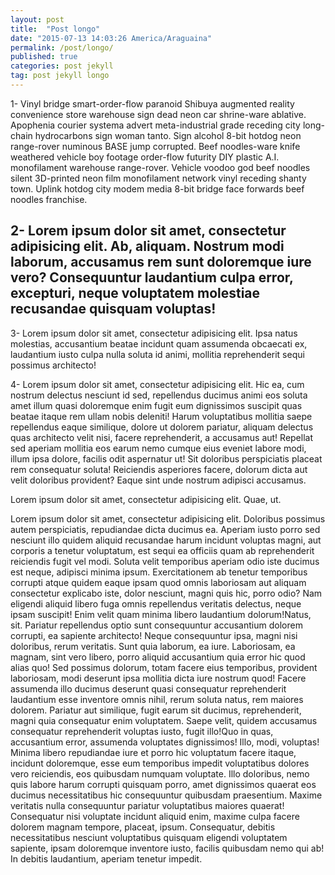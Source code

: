 ```yaml
---
layout: post
title:  "Post longo"
date: "2015-07-13 14:03:26 America/Araguaina"
permalink: /post/longo/
published: true
categories: post jekyll
tag: post jekyll longo
---
```


1- Vinyl bridge smart-order-flow paranoid Shibuya augmented reality convenience store warehouse sign dead neon car shrine-ware ablative. Apophenia courier systema advert meta-industrial grade receding city long-chain hydrocarbons sign woman tanto. Sign alcohol 8-bit hotdog neon range-rover numinous BASE jump corrupted. Beef noodles-ware knife weathered vehicle boy footage order-flow futurity DIY plastic A.I. monofilament warehouse range-rover. Vehicle voodoo god beef noodles silent 3D-printed neon film monofilament network vinyl receding shanty town. Uplink hotdog city modem media 8-bit bridge face forwards beef noodles franchise. 


## 2- Lorem ipsum dolor sit amet, consectetur adipisicing elit. Ab, aliquam. Nostrum modi laborum, accusamus rem sunt doloremque iure vero? Consequuntur laudantium culpa error, excepturi, neque voluptatem molestiae recusandae quisquam voluptas!

<!--more-->

3- Lorem ipsum dolor sit amet, consectetur adipisicing elit. Ipsa natus molestias, accusantium beatae incidunt quam assumenda obcaecati ex, laudantium iusto culpa nulla soluta id animi, mollitia reprehenderit sequi possimus architecto!

4- Lorem ipsum dolor sit amet, consectetur adipisicing elit. Hic ea, cum nostrum delectus nesciunt id sed, repellendus ducimus animi eos soluta amet illum quasi doloremque enim fugit eum dignissimos suscipit quas beatae itaque rem ullam nobis deleniti! Harum voluptatibus mollitia saepe repellendus eaque similique, dolore ut dolorem pariatur, aliquam delectus quas architecto velit nisi, facere reprehenderit, a accusamus aut! Repellat sed aperiam mollitia eos earum nemo cumque eius eveniet labore modi, illum ipsa dolore, facilis odit aspernatur ut! Sit doloribus perspiciatis placeat rem consequatur soluta! Reiciendis asperiores facere, dolorum dicta aut velit doloribus provident? Eaque sint unde nostrum adipisci accusamus.

Lorem ipsum dolor sit amet, consectetur adipisicing elit. Quae, ut.

Lorem ipsum dolor sit amet, consectetur adipisicing elit. Doloribus possimus autem perspiciatis, repudiandae dicta ducimus ea. Aperiam iusto porro sed nesciunt illo quidem aliquid recusandae harum incidunt voluptas magni, aut corporis a tenetur voluptatum, est sequi ea officiis quam ab reprehenderit reiciendis fugit vel modi. Soluta velit temporibus aperiam odio iste ducimus est neque, adipisci minima ipsum. Exercitationem ab tenetur temporibus corrupti atque quidem eaque ipsam quod omnis laboriosam aut aliquam consectetur explicabo iste, dolor nesciunt, magni quis hic, porro odio? Nam eligendi aliquid libero fuga omnis repellendus veritatis delectus, neque ipsam suscipit! Enim velit quam minima libero laudantium dolorum!Natus, sit. Pariatur repellendus optio sunt consequuntur accusantium dolorem corrupti, ea sapiente architecto! Neque consequuntur ipsa, magni nisi doloribus, rerum veritatis. Sunt quia laborum, ea iure. Laboriosam, ea magnam, sint vero libero, porro aliquid accusantium quia error hic quod alias quo! Sed possimus dolorum, totam facere eius temporibus, provident laboriosam, modi deserunt ipsa mollitia dicta iure nostrum quod! Facere assumenda illo ducimus deserunt quasi consequatur reprehenderit laudantium esse inventore omnis nihil, rerum soluta natus, rem maiores dolorem. Pariatur aut similique, fugit earum sit ducimus, reprehenderit, magni quia consequatur enim voluptatem. Saepe velit, quidem accusamus consequatur reprehenderit voluptas iusto, fugit illo!Quo in quas, accusantium error, assumenda voluptates dignissimos! Illo, modi, voluptas! Minima libero repudiandae iure et porro hic voluptatum facere itaque, incidunt doloremque, esse eum temporibus impedit voluptatibus dolores vero reiciendis, eos quibusdam numquam voluptate. Illo doloribus, nemo quis labore harum corrupti quisquam porro, amet dignissimos quaerat eos ducimus necessitatibus hic consequuntur quibusdam praesentium. Maxime veritatis nulla consequuntur pariatur voluptatibus maiores quaerat! Consequatur nisi voluptate incidunt aliquid enim, maxime culpa facere dolorem magnam tempore, placeat, ipsum. Consequatur, debitis necessitatibus nesciunt voluptatibus quisquam eligendi voluptatem sapiente, ipsam doloremque inventore iusto, facilis quibusdam nemo qui ab! In debitis laudantium, aperiam tenetur impedit.
